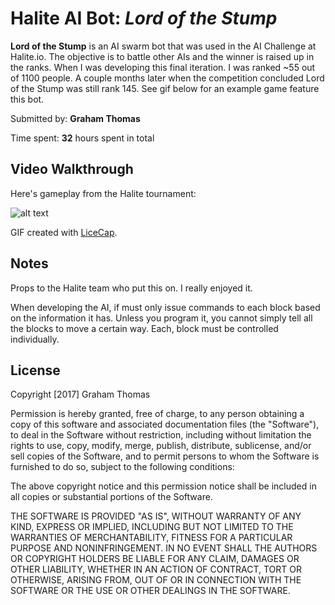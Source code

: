 # Halite AI Bot: *Lord of the Stump*

**Lord of the Stump** is an AI swarm bot that was used in the AI Challenge at Halite.io. The objective is to battle other AIs and the winner is raised up in the ranks. When I was developing this final iteration. I was ranked ~55 out of 1100 people. A couple months later when the competition concluded Lord of the Stump was still rank 145. See gif below for an example game feature this bot.

Submitted by: **Graham Thomas**

Time spent: **32** hours spent in total

## Video Walkthrough

Here's gameplay from the Halite tournament:

![alt text](https://github.com/GrahamMThomas/Halite-Bot/blob/master/demo.gif "Demo")

GIF created with [LiceCap](http://www.cockos.com/licecap/).

## Notes

Props to the Halite team who put this on. I really enjoyed it. 

When developing the AI, if must only issue commands to each block based on the information it has. Unless you program it, you cannot simply tell all the blocks to move a certain way. Each, block must be controlled individually. 

## License

Copyright [2017] Graham Thomas

Permission is hereby granted, free of charge, to any person obtaining a copy of this software and associated documentation files (the  "Software"), to deal in the Software without restriction, including without limitation the rights to use, copy, modify, merge, publish, distribute, sublicense, and/or sell copies of the Software, and to permit persons to whom the Software is furnished to do so, subject to the following conditions:

The above copyright notice and this permission notice shall be included in all copies or substantial portions of the Software.

THE SOFTWARE IS PROVIDED "AS IS", WITHOUT WARRANTY OF ANY KIND, EXPRESS OR IMPLIED, INCLUDING BUT NOT LIMITED TO THE WARRANTIES OF MERCHANTABILITY, FITNESS FOR A PARTICULAR PURPOSE AND NONINFRINGEMENT. IN NO EVENT SHALL THE AUTHORS OR COPYRIGHT HOLDERS BE LIABLE FOR ANY CLAIM, DAMAGES OR OTHER LIABILITY, WHETHER IN AN ACTION OF CONTRACT, TORT OR OTHERWISE, ARISING FROM, OUT OF OR IN CONNECTION WITH THE SOFTWARE OR THE USE OR OTHER DEALINGS IN THE SOFTWARE.

